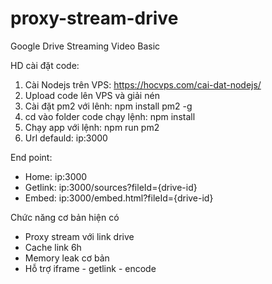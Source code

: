# proxy-stream-drive
Google Drive Streaming Video Basic

HD cài đặt code:

1) Cài Nodejs trên VPS: https://hocvps.com/cai-dat-nodejs/
2) Upload code lên VPS và giải nén
3) Cài đặt pm2 với lênh: npm install pm2 -g
3) cd vào folder code chạy lệnh: npm install
4) Chạy app với lệnh: npm run pm2
5) Url defauld: ip:3000

End point:
- Home: ip:3000
- Getlink: ip:3000/sources?fileId={drive-id}
- Embed: ip:3000/embed.html?fileId={drive-id}

Chức năng cơ bản hiện có
- Proxy stream với link drive
- Cache link 6h
- Memory leak cơ bản
- Hỗ trợ iframe - getlink - encode
